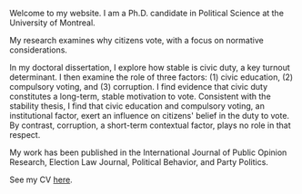 <link rel="stylesheet" type="text/css" href="/css/main.css">

Welcome to my website. I am a Ph.D. candidate in Political Science at the University of Montreal. 

My research examines why citizens vote, with a focus on normative considerations.

In my doctoral dissertation, I explore how stable is civic duty, a key turnout determinant. I then examine the role of three factors: (1) civic education, (2) compulsory voting, and (3) corruption. I find evidence that civic duty constitutes a long-term, stable motivation to vote. Consistent with the stability thesis, I find that civic education and compulsory voting, an institutional factor, exert an influence on citizens' belief in the duty to vote. By contrast, corruption, a short-term contextual factor, plays no role in that respect.

My work has been published in the International Journal of Public Opinion Research, Election Law Journal, Political Behavior, and Party Politics.
 
See my CV [here](ferfeitosa.github.io/here.pdf).
